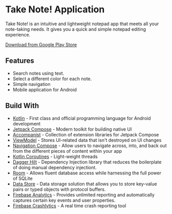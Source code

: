 # Take Note! Application

Take Note! is an intuitive and lightweight notepad app that meets all your note-taking needs. It gives you a quick and simple notepad editing experience.

[Download from Google Play Store](https://play.google.com/store/apps/details?id=com.dscoding.takenoteapp)

## Features 

- Search notes using text.
- Select a different color for each note.
- Simple navigation
- Mobile application for Android

## Build With

* [Kotlin](https://kotlinlang.org/) - First class and official programming language for Android development
* [Jetpack Compose](https://developer.android.com/jetpack/compose) - Modern toolkit for building native UI
* [Accompanist](https://github.com/google/accompanist) - Collection of extension libraries for Jetpack Compose
* [ViewModel](https://developer.android.com/topic/libraries/architecture/viewmodel) - Stores UI-related data that isn't destroyed on UI changes
* [Navigation Compose](https://developer.android.com/jetpack/compose/navigation) - Allow users to navigate across, into, and back out from the different pieces of content within your app
* [Kotlin Coroutines](https://kotlinlang.org/docs/coroutines-guide.html) - Light-weight threads
* [Dagger Hilt](https://developer.android.com/training/dependency-injection/hilt-android) - Dependency Injection library that reduces the boilerplate of doing manual dependency injectiont.
* [Room](https://developer.android.com/training/data-storage/room) - Allows fluent database access while harnessing the full power of SQLite
* [Data Store](https://developer.android.com/topic/libraries/architecture/datastore) - Data storage solution that allows you to store key-value pairs or typed objects with protocol buffers.
* [Firebase Analytics](https://firebase.google.com/products/analytics) - Provides unlimited reporting and automatically captures certain key events and user properties.
* [Firebase Crashlytics](https://firebase.google.com/products/crashlytics) - A real time crash reporting tool
